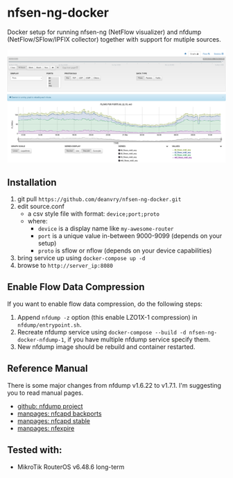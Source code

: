 # nfsen-ng-docker

Docker setup for running nfsen-ng (NetFlow visualizer) and nfdump (NetFlow/SFlow/IPFIX collector) together with support for mutiple sources.

![Graphs](graphs.png)

## Installation

1. git pull `https://github.com/deanvry/nfsen-ng-docker.git`
2. edit source.conf
    - a csv style file with format: `device;port;proto`
    - where:
        - `device` is a display name like `my-awesome-router`
        - `port` is a unique value in-between 9000-9099 (depends on your setup)
        - `proto` is sflow or nflow (depends on your device capabilities)
3. bring service up using `docker-compose up -d`
4. browse to `http://server_ip:8080`

## Enable Flow Data Compression

If you want to enable flow data compression, do the following steps:
1. Append `nfdump -z` option (this enable LZO1X-1 compression) in `nfdump/entrypoint.sh`.
2. Recreate nfdump service using `docker-compose --build -d nfsen-ng-docker-nfdump-1`, if you have multiple nfdump service specify them.
3. New nfdump image should be rebuild and container restarted.

## Reference Manual

There is some major changes from nfdump v1.6.22 to v1.7.1. I'm suggesting you to read manual pages.

- [github: nfdump project](https://github.com/phaag/nfdump)
- [manpages: nfcapd backports](https://manpages.debian.org/bullseye-backports/nfdump/nfcapd.1.en.html)
- [manpages: nfcapd stable](https://manpages.debian.org/bullseye/nfdump/nfcapd.1.en.html)
- [manpages: nfexpire](https://manpages.debian.org/bullseye/nfdump/nfexpire.1.en.html)

## Tested with:

- MikroTik RouterOS v6.48.6 long-term
